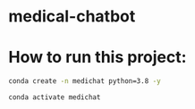 # medical-chatbot

# How to run this project:

```zsh
conda create -n medichat python=3.8 -y
```

```zsh 
conda activate medichat
```